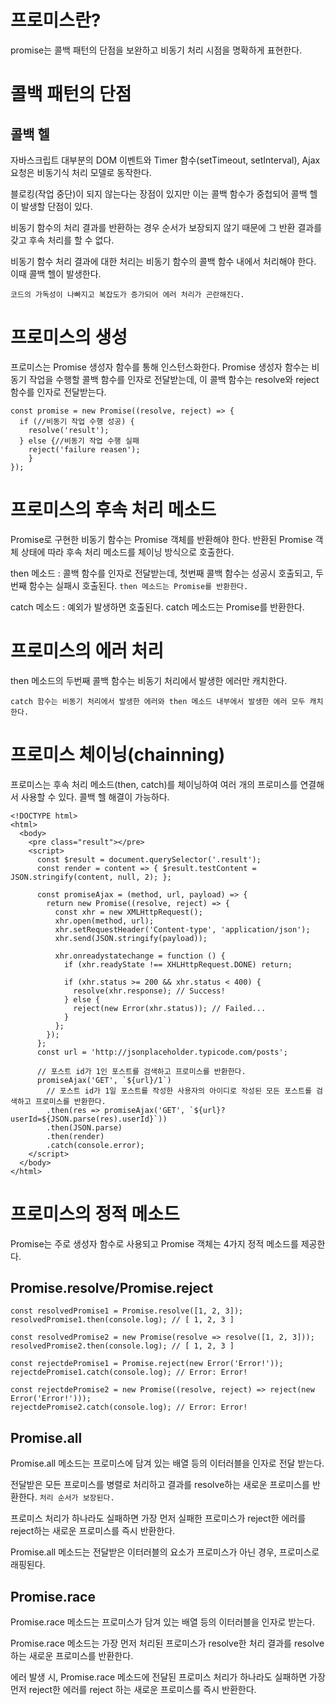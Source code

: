 # 프로미스란?
promise는 콜백 패턴의 단점을 보완하고 비동기 처리 시점을 명확하게 표현한다.

# 콜백 패턴의 단점

  ## 콜백 헬
  자바스크립트 대부분의 DOM 이벤트와 Timer 함수(setTimeout, setInterval), Ajax 요청은 비동기식 처리 모델로 동작한다. 

  블로킹(작업 중단)이 되지 않는다는 장점이 있지만 이는 콜백 함수가 중첩되어 콜백 헬이 발생할 단점이 있다. 

  비동기 함수의 처리 결과를 반환하는 경우 순서가 보장되지 않기 때문에 그 반환 결과를 갖고 후속 처리를 할 수 없다. 

  비동기 함수 처리 결과에 대한 처리는 비동기 함수의 콜백 함수 내에서 처리해야 한다. 이때 콜백 헬이 발생한다.

  `코드의 가독성이 나빠지고 복잡도가 증가되어 에러 처리가 곤란해진다.`


# 프로미스의 생성
프로미스는 Promise 생성자 함수를 통해 인스턴스화한다. 
Promise 생성자 함수는 비동기 작업을 수행할 콜백 함수를 인자로 전달받는데, 이 콜백 함수는 resolve와 reject 함수를 인자로 전달받는다.

```
const promise = new Promise((resolve, reject) => {
  if (//비동기 작업 수행 성공) {
    resolve('result');
  } else {//비동기 작업 수행 실패
    reject('failure reasen');
    }
});
```

# 프로미스의 후속 처리 메소드
Promise로 구현한 비동기 함수는 Promise 객체를 반환해야 한다. 
반환된 Promise 객체 상태에 따라 후속 처리 메소드를 체이닝 방식으로 호출한다.

then 메소드 : 콜백 함수를 인자로 전달받는데, 첫번째 콜백 함수는 성공시 호출되고, 두번째 함수는 실패시 호출된다. 
`then 메소드는 Promise를 반환한다.`

catch 메소드 : 예외가 발생하면 호출된다. catch 메소드는 Promise를 반환한다.


# 프로미스의 에러 처리 
then 메소드의 두번째 콜백 함수는 비동기 처리에서 발생한 에러만 캐치한다.

`catch 함수는 비동기 처리에서 발생한 에러와 then 메소드 내부에서 발생한 에러 모두 캐치한다.`


# 프로미스 체이닝(chainning) 
프로미스는 후속 처리 메소드(then, catch)를 체이닝하여 여러 개의 프로미스를 연결해서 사용할 수 있다. 콜백 헬 해결이 가능하다. 

```
<!DOCTYPE html>
<html>
  <body>
    <pre class="result"></pre>
    <script>
      const $result = document.querySelector('.result');
      const render = content => { $result.testContent = JSON.stringify(content, null, 2); };

      const promiseAjax = (method, url, payload) => {
        return new Promise((resolve, reject) => {
          const xhr = new XMLHttpRequest();
          xhr.open(method, url);
          xhr.setRequestHeader('Content-type', 'application/json');
          xhr.send(JSON.stringify(payload));

          xhr.onreadystatechange = function () {
            if (xhr.readyState !== XHLHttpRequest.DONE) return;

            if (xhr.status >= 200 && xhr.status < 400) {
              resolve(xhr.response); // Success!
            } else {
              reject(new Error(xhr.status)); // Failed...
            }
          };
        });
      };
      const url = 'http://jsonplaceholder.typicode.com/posts';

      // 포스트 id가 1인 포스트를 검색하고 프로미스를 반환한다.
      promiseAjax('GET', `${url}/1`)
        // 포스트 id가 1일 포스트를 작성한 사용자의 아이디로 작성된 모든 포스트를 검색하고 프로미스를 반환한다.
        .then(res => promiseAjax('GET', `${url}?userId=${JSON.parse(res).userId}`))
        .then(JSON.parse)
        .then(render)
        .catch(console.error);
    </script> 
  </body>
</html>
```


# 프로미스의 정적 메소드
Promise는 주로 생성자 함수로 사용되고 Promise 객체는 4가지 정적 메소드를 제공한다.

  ## Promise.resolve/Promise.reject
  ```
  const resolvedPromise1 = Promise.resolve([1, 2, 3]);
  resolvedPromise1.then(console.log); // [ 1, 2, 3 ]

  const resolvedPromise2 = new Promise(resolve => resolve([1, 2, 3]));
  resolvedPromise2.then(console.log); // [ 1, 2, 3 ]

  const rejectdePromise1 = Promise.reject(new Error('Error!'));
  rejectdePromise1.catch(console.log); // Error: Error!

  const rejectdePromise2 = new Promise((resolve, reject) => reject(new Error('Error!')));
  rejectdePromise2.catch(console.log); // Error: Error!
  ```


  ## Promise.all
  Promise.all 메소드는 프로미스에 담겨 있는 배열 등의 이터러블을 인자로 전달 받는다.

  전달받은 모든 프로미스를 병렬로 처리하고 결과를 resolve하는 새로운 프로미스를 반환한다. `처리 순서가 보장된다.`

  프로미스 처리가 하나라도 실패하면 가장 먼저 실패한 프로미스가 reject한 에러를 reject하는 새로운 프로미스를 즉시 반환한다.

  Promise.all 메소드는 전달받은 이터러블의 요소가 프로미스가 아닌 경우, 프로미스로 래핑된다.


  ## Promise.race
  Promise.race 메소드는 프로미스가 담겨 있는 배열 등의 이터러블을 인자로 받는다.

  Promise.race 메소드는 가장 먼저 처리된 프로미스가 resolve한 처리 결과를 resolve하는 새로운 프로미스를 반환한다.

  에러 발생 시, Promise.race 메소드에 전달된 프로미스 처리가 하나라도 실패하면 가장 먼저 reject한 에러를 reject 하는 새로운 프로미스를 즉시 반환한다.


